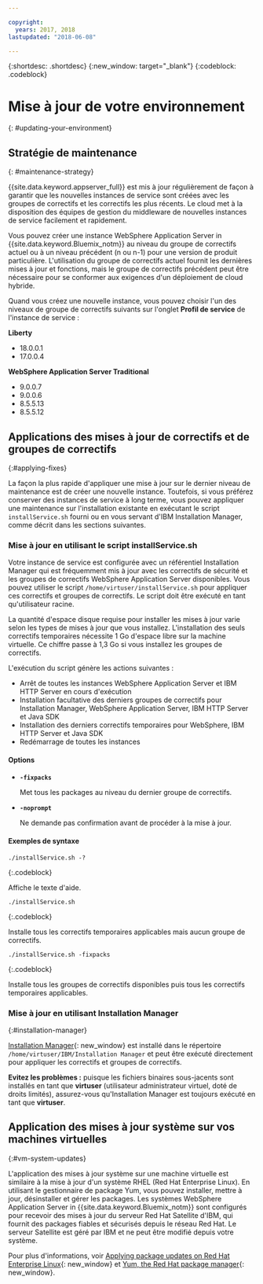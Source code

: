 ```yaml
---

copyright:
  years: 2017, 2018
lastupdated: "2018-06-08"

---
```


{:shortdesc: .shortdesc}
{:new_window: target="_blank"}
{:codeblock: .codeblock}

# Mise à jour de votre environnement
{: #updating-your-environment}

## Stratégie de maintenance
{: #maintenance-strategy}

{{site.data.keyword.appserver_full}} est mis à jour régulièrement de façon à garantir que les nouvelles instances de service sont créées avec les groupes de correctifs et les correctifs les plus récents. Le cloud met à la disposition des équipes de gestion du middleware de nouvelles instances de service facilement et rapidement.

Vous pouvez créer une instance WebSphere Application Server in {{site.data.keyword.Bluemix_notm}} au niveau du groupe de correctifs actuel ou à un niveau précédent (n ou n-1) pour une version de produit particulière. L'utilisation du groupe de correctifs actuel fournit les dernières mises à jour et fonctions, mais le groupe de correctifs précédent peut être nécessaire pour se conformer aux exigences d'un déploiement de cloud hybride.

Quand vous créez une nouvelle instance, vous pouvez choisir l'un des niveaux de groupe de correctifs suivants sur l'onglet **Profil de service** de l'instance de service :

**Liberty**
  * 18.0.0.1
  * 17.0.0.4

**WebSphere Application Server Traditional**
  * 9.0.0.7
  * 9.0.0.6
  * 8.5.5.13
  * 8.5.5.12

## Applications des mises à jour de correctifs et de groupes de correctifs
{:#applying-fixes}

La façon la plus rapide d'appliquer une mise à jour sur le dernier niveau de maintenance est de créer une nouvelle instance. Toutefois, si vous préférez conserver des instances de service à long terme, vous pouvez appliquer une maintenance sur l'installation existante en exécutant le script `installService.sh` fourni ou en vous servant d'IBM Installation Manager, comme décrit dans les sections suivantes.

### Mise à jour en utilisant le script installService.sh

Votre instance de service est configurée avec un référentiel Installation Manager qui est fréquemment mis à jour avec les correctifs de sécurité et les groupes de correctifs WebSphere Application Server disponibles. Vous pouvez utiliser le script `/home/virtuser/installService.sh` pour appliquer ces correctifs et groupes de correctifs. Le script doit être exécuté en tant qu'utilisateur racine.

La quantité d'espace disque requise pour installer les mises à jour varie selon les types de mises à jour que vous installez. L'installation des seuls correctifs temporaires nécessite 1 Go d'espace libre sur la machine virtuelle. Ce chiffre passe à 1,3 Go si vous installez les groupes de correctifs.

L'exécution du script génère les actions suivantes :

* Arrêt de toutes les instances WebSphere Application Server et IBM HTTP Server en cours d'exécution
* Installation facultative des derniers groupes de correctifs pour Installation Manager, WebSphere Application Server, IBM HTTP Server et Java SDK
* Installation des derniers correctifs temporaires pour WebSphere, IBM HTTP Server et Java SDK
* Redémarrage de toutes les instances

#### Options
* **`-fixpacks`**

    Met tous les packages au niveau du dernier groupe de correctifs.
* **`-noprompt`**

    Ne demande pas confirmation avant de procéder à la mise à jour.

#### Exemples de syntaxe

```
./installService.sh -?
```
{:.codeblock}

Affiche le texte d'aide.


```
./installService.sh
```
{:.codeblock}

Installe tous les correctifs temporaires applicables mais aucun groupe de correctifs.


```
./installService.sh -fixpacks
```
{:.codeblock}

Installe tous les groupes de correctifs disponibles puis tous les correctifs temporaires applicables.

### Mise à jour en utilisant Installation Manager
{:#installation-manager}

[Installation Manager](http://www.ibm.com/support/knowledgecenter/SSDV2W_1.8.3/com.ibm.cic.agent.ui.doc/helpindex_imic.html){: new_window} est installé dans le répertoire `/home/virtuser/IBM/Installation Manager` et peut être exécuté directement pour appliquer les correctifs et groupes de correctifs.

**Evitez les problèmes :** puisque les fichiers binaires sous-jacents sont installés en tant que **virtuser** (utilisateur administrateur virtuel, doté de droits limités), assurez-vous qu'Installation Manager est toujours exécuté en tant que **virtuser**.

## Application des mises à jour système sur vos machines virtuelles
{:#vm-system-updates}

L'application des mises à jour système sur une machine virtuelle est similaire à la mise à jour d'un système RHEL (Red Hat Enterprise Linux). En utilisant le gestionnaire de package Yum, vous pouvez installer, mettre à jour, désinstaller et gérer les packages. Les systèmes WebSphere Application Server in {{site.data.keyword.Bluemix_notm}} sont configurés pour recevoir des mises à jour du serveur Red Hat Satellite d'IBM, qui fournit des packages fiables et sécurisés depuis le réseau Red Hat. Le serveur Satellite est géré par IBM et ne peut être modifié depuis votre système.

Pour plus d'informations, voir [Applying package updates on Red Hat Enterprise Linux](https://access.redhat.com/articles/11258#rhel6){: new_window} et [Yum, the Red Hat package manager](https://access.redhat.com/documentation/en-US/Red_Hat_Enterprise_Linux/6/html/Deployment_Guide/ch-yum.html){: new_window}.
